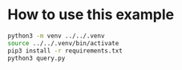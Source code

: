 # How to use this example

```sh
python3 -m venv ../../.venv
source ../../.venv/bin/activate
pip3 install -r requirements.txt
python3 query.py
```
